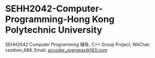 # SEHH2042-Computer-Programming-Hong Kong Polytechnic University
SEHH2042 Computer Programming 辅导, C++ Group Project, WeChat: cestbon_688, Email: accoder_overseas@163.com
